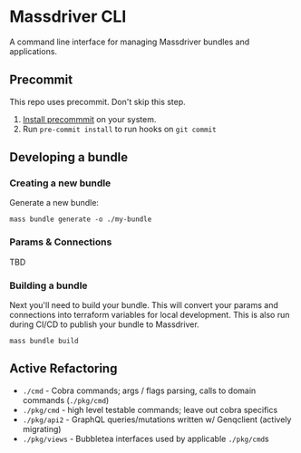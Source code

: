 # Massdriver CLI

A command line interface for managing Massdriver bundles and applications.

## Precommit

This repo uses precommit. Don't skip this step.

1. [Install precommmit](https://pre-commit.com/index.html#installation) on your system.
2. Run `pre-commit install` to run hooks on `git commit`

## Developing a bundle

### Creating a new bundle

Generate a new bundle:

```shell
mass bundle generate -o ./my-bundle
```

### Params & Connections

TBD

### Building a bundle

Next you'll need to build your bundle. This will convert your params and connections into terraform variables for local development. This is also run during CI/CD to publish your bundle to Massdriver.

```shell
mass bundle build
```

## Active Refactoring

* `./cmd` - Cobra commands; args / flags parsing, calls to domain commands (`./pkg/cmd`)
* `./pkg/cmd` - high level testable commands; leave out cobra specifics
* `./pkg/api2` - GraphQL queries/mutations written w/ Genqclient (actively migrating)
* `./pkg/views` - Bubbletea interfaces used by applicable `./pkg/cmd`s
